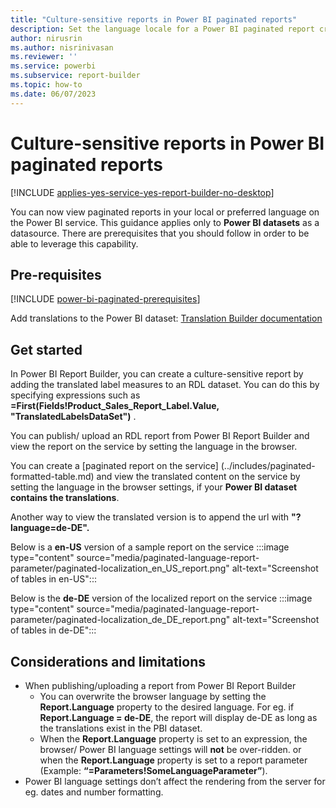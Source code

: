 ```yaml
---
title: "Culture-sensitive reports in Power BI paginated reports"
description: Set the language locale for a Power BI paginated report created from a Power BI dataset.
author: nirusrin
ms.author: nisrinivasan
ms.reviewer: ''
ms.service: powerbi
ms.subservice: report-builder
ms.topic: how-to
ms.date: 06/07/2023
---
```


# Culture-sensitive reports in Power BI paginated reports

[!INCLUDE [applies-yes-service-yes-report-builder-no-desktop](../includes/applies-yes-service-no-report-builder-no-desktop.md)]

You can now view paginated reports in your local or preferred language on the Power BI service. This guidance applies only to **Power BI datasets** as a datasource. There are prerequisites that you should follow in order to be able to leverage this capability. 

## Pre-requisites
[!INCLUDE [power-bi-paginated-prerequisites](../includes/power-bi-paginated-prerequisites.md)]

Add translations to the Power BI dataset: [Translation Builder documentation](https://github.com/PowerBiDevCamp/TranslationsBuilder/blob/main/Docs/Building%20Multi-language%20Reports%20in%20Power%20BI.md) 


## Get started
In Power BI Report Builder, you can create a culture-sensitive report by adding the translated label measures to an RDL dataset. You can do this by specifying expressions such as **=First(Fields!Product_Sales_Report_Label.Value, "TranslatedLabelsDataSet")** .

You can publish/ upload an RDL report from Power BI Report Builder and view the report on the service by setting the language in the browser.  

You can create a [paginated report on the service] (../includes/paginated-formatted-table.md) and view the translated content on the service by setting the language in the browser settings, if your **Power BI dataset contains the translations**.

Another way to view the translated version is to append the url with **"?language=de-DE".**

Below is a **en-US** version of a sample report on the service
:::image type="content" source="media/paginated-language-report-parameter/paginated-localization_en_US_report.png" alt-text="Screenshot of tables in en-US":::

Below is the **de-DE** version of the localized report on the service
:::image type="content" source="media/paginated-language-report-parameter/paginated-localization_de_DE_report.png" alt-text="Screenshot of tables in de-DE":::


## Considerations and limitations
- When publishing/uploading a report from Power BI Report Builder
    - You can overwrite the browser language by setting the **Report.Language** property to the desired language. For eg. if **Report.Language = de-DE**, the report will display de-DE as long as the translations exist in the PBI dataset.
    - When the **Report.Language** property is set to an expression, the browser/ Power BI language settings will **not** be over-ridden. or when the **Report.Language** property is set to a report parameter (Example: **“=Parameters!SomeLanguageParameter”**).
-	Power BI language settings don’t affect the rendering from the server for eg. dates and number formatting.
    
      
